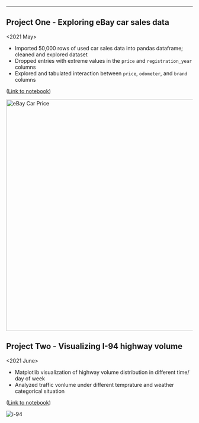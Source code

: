 -----
## Project One - Exploring eBay car sales data
<2021 May>

* Imported 50,000 rows of used car sales data into pandas dataframe; cleaned and explored dataset
* Dropped entries with extreme values in the `price` and `registration_year` columns
* Explored and tabulated interaction between `price`, `odometer`, and `brand` columns

([Link to notebook](https://github.com/curious-jeff/eBay_car_sales_data_exploration/blob/main/ebay-car-sales-data%202.ipynb))

<img width="625" alt="eBay Car Price" src="https://user-images.githubusercontent.com/89146565/130097469-acadcc37-6497-4de4-b715-1bba60d1d15e.png">

## Project Two - Visualizing I-94 highway volume
<2021 June>

* Matplotlib visualization of highway volume distribution in different time/ day of week
* Analyzed traffic vonlume under different temprature and weather categorical situation

([Link to notebook](https://github.com/curious-jeff/i94-highway-volume/blob/main/i94-highway-volume.ipynb))

![i-94](https://user-images.githubusercontent.com/89146565/130313103-846b8252-b549-4e5b-9ffa-ac23fb7892a8.png)


